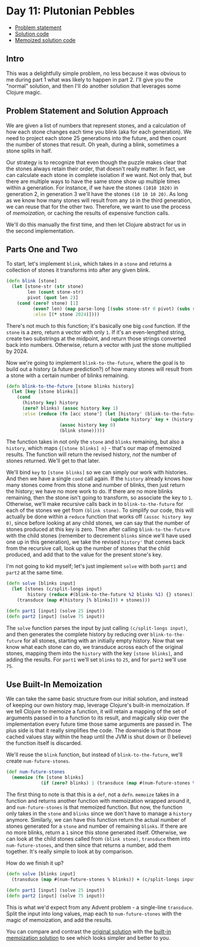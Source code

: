 # Day 11: Plutonian Pebbles

* [Problem statement](https://adventofcode.com/2024/day/11)
* [Solution code](https://github.com/abyala/advent-2024-clojure/blob/master/src/advent_2024_clojure/day11.clj)
* [Memoized solution code](https://github.com/abyala/advent-2024-clojure/blob/master/src/advent_2024_clojure/day11_memo.clj)

## Intro

This was a delightfully simple problem, no less because it was obvious to me during part 1 what was likely to happen
in part 2. I'll give you the "normal" solution, and then I'll do another solution that leverages some Clojure magic.

## Problem Statement and Solution Approach

We are given a list of numbers that represent stones, and a calculation of how each stone changes each time you blink
(aka for each generation). We need to project each stone 25 generations into the future, and then count the number of
stones that result. Oh yeah, during a blink, sometimes a stone splits in half.

Our strategy is to recognize that even though the puzzle makes clear that the stones always retain their order, that
doesn't really matter. In fact, we can calculate each stone in complete isolation if we want. Not only that, but there
are multiple ways to have the same stone show up multiple times within a generation. For instance, if we have the
stones `(1010 1020)` in generation 2, in generation 3 we'll have the stones `(10 10 10 20)`. As long as we know how
many stones will result from any `10` in the third generation, we can reuse that for the other two. Therefore, we want
to use the process of _memoization,_ or caching the results of expensive function calls.

We'll do this manually the first time, and then let Clojure abstract for us in the second implementation.

## Parts One and Two

To start, let's implement `blink`, which takes in a `stone` and returns a collection of stones it transforms into after
any given blink.

```clojure
(defn blink [stone]
  (let [stone-str (str stone)
        len (count stone-str)
        pivot (quot len 2)]
    (cond (zero? stone) [1]
          (even? len) (map parse-long [(subs stone-str 0 pivot) (subs stone-str pivot)])
          :else [(* stone 2024)])))
```

There's not much to this function; it's basically one big `cond` function. If the `stone` is a zero, return a vector
with only `1`. If it's an even-lengthed string, create two substrings at the midpoint, and return those strings
converted back into numbers. Otherwise, return a vector with just the stone multiplied by 2024.

Now we're going to implement `blink-to-the-future`, where the goal is to build out a history (a future prediction?) of
how many stones will result from a stone with a certain number of blinks remaining.

```clojure
(defn blink-to-the-future [stone blinks history]
  (let [key [stone blinks]]
    (cond
      (history key) history
      (zero? blinks) (assoc history key 1)
      :else (reduce (fn [acc stone'] (let [history' (blink-to-the-future stone' (dec blinks) acc)]
                                       (update history' key + (history' [stone' (dec blinks)]))))
                    (assoc history key 0)
                    (blink stone)))))
```

The function takes in not only the `stone` and `blinks` remaining, but also a `history`, which maps 
`{[stone blinks] n}` - that's our map of memoized results. The function will return the revised history, _not_ the
number of stones returned. We'll get to that later.

We'll bind `key` to `[stone blinks]` so we can simply our work with histories. And then we have a single `cond` call
again. If the `history` already knows how many stones come from this stone and number of blinks, then just return the
history; we have no more work to do. If there are no more blinks remaining, then the stone isn't going to transform,
so associate the key to `1`. Otherwise, we'll make recursive calls back in to `blink-to-the-future` for each of the
stones we get from `(blink stone)`. To simplify our code, this will actually be done within a `reduce` function that
works off `(assoc history key 0)`, since before looking at any child stones, we can say that the number of stones
produced at this key is zero. Then after calling `blink-to-the-future` with the child stones (remember to decrement
`blinks` since we'll have used one up in this generation), we take the revised `history'` that comes back from the
recursive call, look up the number of stones that the child produced, and add that to the value for the present stone's
key.

I'm not going to kid myself; let's just implement `solve` with both `part1` and `part2` at the same time.

```clojure
(defn solve [blinks input]
  (let [stones (c/split-longs input)
        history (reduce #(blink-to-the-future %2 blinks %1) {} stones)]
    (transduce (map #(history [% blinks])) + stones)))

(defn part1 [input] (solve 25 input))
(defn part2 [input] (solve 75 input))
```

The `solve` function parses the input by just calling `(c/split-longs input)`, and then generates the complete history
by reducing over `blink-to-the-future` for all stones, starting with an initially empty history. Now that we know what
each stone can do, we transduce across each of the original stones, mapping them into the `history` with the key
`[stone blinks]`, and adding the results. For `part1` we'll set `blinks` to `25`, and for `part2` we'll use `75`.

## Use Built-In Memoization

We can take the same basic structure from our initial solution, and instead of keeping our own history map, leverage
Clojure's built-in memoization. If we tell Clojure to memoize a function, it will retain a mapping of the set of
arguments passed in to a function to its result, and magically skip over the implementation every future time those
same arguments are passed in. The plus side is that it really simplifies the code. The downside is that those cached
values stay within the heap until the JVM is shut down or (I believe) the function itself is discarded.

We'll reuse the `blink` function, but instead of `blink-to-the-future`, we'll create `num-future-stones`.

```clojure
(def num-future-stones
  (memoize (fn [stone blinks]
             (if (zero? blinks) 1 (transduce (map #(num-future-stones % (dec blinks))) + (blink stone))))))
```

The first thing to note is that this is a `def`, not a `defn`. `memoize` takes in a function and returns another
function with memoization wrapped around it, and `num-future-stones` is that memoized function. But now, the function
only takes in the `stone` and `blinks` since we don't have to manage a `history` anymore. Similarly, we can have this
function return the actual number of stones generated for a `stone` and number of remaining `blinks`. If there are no
more blinks, return a `1` since this stone generated itself. Otherwise, we can look at the child stones called from
`(blink stone)`, `transduce` them into `num-future-stones`, and then since that returns a number, add them together.
It's really simple to look at by comparison.

How do we finish it up?

```clojure
(defn solve [blinks input]
  (transduce (map #(num-future-stones % blinks)) + (c/split-longs input)))

(defn part1 [input] (solve 25 input))
(defn part2 [input] (solve 75 input))
```

This is what we'd expect from any Advent problem - a single-line `transduce`. Split the input into long values, map
each to `num-future-stones` with the magic of memoization, and add the results.

You can compare and contrast the
[original solution](https://github.com/abyala/advent-2024-clojure/blob/master/src/advent_2024_clojure/day11.clj) with
the [built-in memoization solution](https://github.com/abyala/advent-2024-clojure/blob/master/src/advent_2024_clojure/day11_memo.clj)
to see which looks simpler and better to you.
